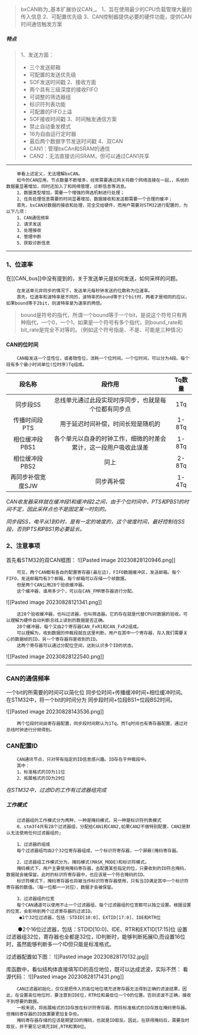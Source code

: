 >bxCAN称为_基本扩展协议CAN_。
>1、旨在使用最少的CPU负载管理大量的传入信息
>2、可配置优先级
>3、CAN控制器提供必要的硬件功能，提供CAN时间通信触发方案

##### 特点
>1、发送方面：
>- 三个发送邮箱
>- 可配置的发送优先级
>- SOF发送时间戳
>2、接收方面
>- 两个具有三级深度的接收FIFO
>- 可调整的筛选器组
>- 标识符列表功能
>- 可配置的FIFO上溢
>- SOF接收时间戳
>3、时间触发通信方案
>- 禁止自动重发模式
>- 16为自由运行定时器
>- 最后两个数据字节发送时间戳
>4、双CAN
>- CAN1：管理bxCAn和SRAM的通信
>- CAN2：无法直接访问SRAM，但可以通过CAN1共享

---

		单看上述定义，无法理解bxCAN。
		如今的CAN应用，节点数量不断增多，经常需要通过网关将数个网络连接在一起，，系统的数据量显著增加，同时还加入了和网络管理，诊断信息等消息。
		1、数据类型增加，需要一个增强的筛选机制进行处理；
		2、任务处理信息需要的时间显著增加，数据接收和发送都需要一个合理的缓冲；
		首先，bxCAN对数据的接收和处理，完全交给硬件，而用户需要对STM32进行配置的，为以下几项：
		1、CAN通信频率
		2、请求发送
		3、处理接收
		4、管理中断
		5、获取诊断信息

---
### 1、位速率
在[[CAN_bus]]中没有提到的，关于发送单元是如何发送，如何采样的问题。

		在发送单元非同步的情况下，发送单元每秒钟发送的位数称为位速率。
		首先，位速率和波特率是不同的，波特率的bound等于1个bit时，两者才是相同的应以，如果bound等于2bit，则波特率是为速率的两倍。

>bound是符号的指代，所谓一个bound等于一个bit，是说这个符号只有两种指代，一个0，一个1，如果是一个符号有多个指代，则bound_rate和bit_rate是完全不对等的。（例如这个符号指是、不是、可能是三种情况）


#### CAN的位时间

		CAN每发送一个显性位，或者隐性位，消耗一个位时间。一个位时间，可以分为4段。每个段有多个最小时间单位(位时序)Tq组成。

|段名称|段作用|Tq数量|
|:---:|:---:|:---:|
|同步段SS|总线单元通过此段实现时序同步，也就是每个位都有同步点|1Tq|
|传播时间段PTS|用于延迟时间补偿，时间长短是随机的|1-8Tq|
|相位缓冲段PBS1|各个单元以自身的时钟工作，细微的时差会累计，这一段用户吸收此误差|1-8Tq|
|相位缓冲段PBS2|同上|2-8Tq|
|再同步补偿宽度SJW|同步再补偿|1-4Tq|

_CAN收发器采样就在缓冲段1和缓冲段2之间，由于个位时间中，PTS和PBS1的时间不定，因此采样点也不是固定某一时刻的。_

_同步段SS，电平从1到0时，是有一定的坡度的，这个坡度时间，最好控制在SS段，否则PTS和PBS1势必要延长。_

### 2、注意事项
首先看STM32的双CAN框图：
![[Pasted image 20230828120946.png]]

		可见，两个CAN都有各自的配置寄存器(最左边)，FIFO数据缓冲区，发送邮箱。每个FIFO，发送邮箱均有3个邮箱，每个邮箱可以存储一个帧数据。
		但是两个CAN公用28个验收缓冲器。
		这个缓冲器，谁用多少个，可以在CAN_FMR寄存器进行分配。

![[Pasted image 20230828121341.png]]

		这28个验收缓冲器，也叫过滤器，也叫筛选器。它的存在就是代替CPU对数据的验收。可以理解为硬件自动判断总线上读到的数据是否正确。
		28个缓冲器，每个又由2个寄存器CAN_FxR1和CAN_FxR2组成。
		可以理解为，收到数据的仲裁段就在这里判断。用户在其中一个寄存器，存入我们需要关心的数据帧的ID，另一个寄存器将是收到的ID。
		这两个寄存器可以通过分配位空间，达到认识多个ID的状态。

![[Pasted image 20230828122540.png]]


---
### CAN的通信频率

一个bit的所需要的时间可以简化位 同步位时间+传播缓冲时间+相位缓冲时间。
在STM32中，将一个bit的时间分为 同步段时间+位段BS1+位段BS2时间。

![[Pasted image 20230828143536.png]]

		两个位段时间由寄存器配置，同步段时间默认为1Tq，而Tq时间也有寄存器配置，通过对总线时钟进行分频得到。

### CAN配置ID

		CAN通讯节点，只对带有指定的ID信息感兴趣。ID存在于仲裁段中。
		其中：
		1、标准格式的ID为11位
		2、拓展格式的ID为29位

_在STM32中，过滤ID的工作有过滤器组完成_

##### 工作模式
		过滤器组的工作模式分为两种，一种是掩码模式，另一种是标识符列表模式
		0、stm3f4共有28个过滤器组，分配给CAN1和CAN2,如果CAN2不做特别配置，CAN2是默认无法使用任何过滤器组的;
		
		1、过滤器的组成
		每个过滤器组均由2个32位寄存器组成，一个标识符寄存器，一个屏蔽(掩码寄存器。
		
		2、过滤器组工作模式分为，掩码模式(MASK_MODE)和标识符模式。
		掩码模式下，用户主要使用掩码寄存器，去配置某些指定的位，只要收到的ID符合掩码，数据就会被保留。此时的标识符寄存器中，也应该是一个符合掩码的ID。
		标识符模式下，掩码寄存器也将被当作标识符寄存器使用，只有当ID满足其中一个标识符寄存器的数值。（每一位都一一对应），数据才会被保留。
		
		3、过滤器组的位宽
		每个CAN通道可以使用不止一个过滤器组，每个过滤器组的位宽都可以独立设置。根据设置的位宽，会影响到两个过滤寄存器的过滤ID。
		 ●1个32位过滤器，包括：STDID[10:0]、EXTID[17:0]、IDE和RTR位  
        ●2个16位过滤器，包括：STDID[10:0]、IDE、RTR和EXTID[17:15]位
		设置过滤器组32位，寄存器也全都是32位，ID判断时，能够判断拓展ID,而设置16位时，虽然能够判断多一个ID但只能是标准格式。

过滤器配置如下图：
![[Pasted image 20230828170132.jpg]]

库函数中，看似结构体直接填写ID的高位地位，既可以达成滤波，实际不然：
看源代码：
![[Pasted image 20230828171431.png]]

		CAN过滤器初始化，仅仅是把传入的高位地位填充进寄存器无法得到正确的滤波结果，因此，在设置高位地位时，要注意到IDE位，RTR位和最低位一个0的位置。否则滤波不正确，接收不到想要的数据。
		一般来说，将拓展格式的ID存放在标识符寄存器，而将标准格式的ID存放在掩码寄存器。但掩码寄存器的ID放置要更加复杂些。
		掩码寄存器存储的应该是期望ID的掩码，也就是ID取反。因此，在获得掩码后，需要及时取反，并不要忘记填充IDE,RTR和第0位。